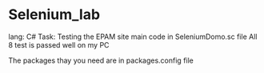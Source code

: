 # Selenium_lab
lang: C#
Task: Testing the EPAM site
main code in SeleniumDomo.sc file
All 8 test is passed well on my PC

The packages thay you need are in packages.config file
